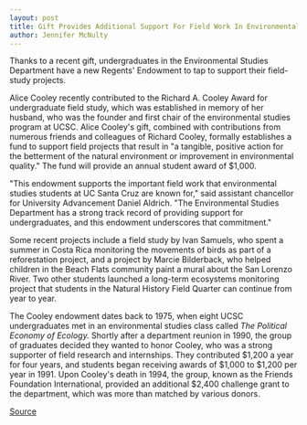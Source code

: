 ```yaml
---
layout: post
title: Gift Provides Additional Support For Field Work In Environmental Studies
author: Jennifer McNulty
---
```


Thanks to a recent gift, undergraduates in the Environmental Studies Department have a new Regents' Endowment to tap to support their field-study projects.

Alice Cooley recently contributed to the Richard A. Cooley Award for undergraduate field study, which was established in memory of her husband, who was the founder and first chair of the environmental studies program at UCSC. Alice Cooley's gift, combined with contributions from numerous friends and colleagues of Richard Cooley, formally establishes a fund to support field projects that result in "a tangible, positive action for the betterment of the natural environment or improvement in environmental quality." The fund will provide an annual student award of $1,000.

"This endowment supports the important field work that environmental studies students at UC Santa Cruz are known for," said assistant chancellor for University Advancement Daniel Aldrich. "The Environmental Studies Department has a strong track record of providing support for undergraduates, and this endowment underscores that commitment."

Some recent projects include a field study by Ivan Samuels, who spent a summer in Costa Rica monitoring the movements of birds as part of a reforestation project, and a project by Marcie Bilderback, who helped children in the Beach Flats community paint a mural about the San Lorenzo River. Two other students launched a long-term ecosystems monitoring project that students in the Natural History Field Quarter can continue from year to year.

The Cooley endowment dates back to 1975, when eight UCSC undergraduates met in an environmental studies class called _The Political Economy of Ecology._ Shortly after a department reunion in 1990, the group of graduates decided they wanted to honor Cooley, who was a strong supporter of field research and internships. They contributed $1,200 a year for four years, and students began receiving awards of $1,000 to $1,200 per year in 1991. Upon Cooley's death in 1994, the group, known as the Friends Foundation International, provided an additional $2,400 challenge grant to the department, which was more than matched by various donors.

[Source](http://www1.ucsc.edu/oncampus/currents/97-98/02-16/environment.htm "Permalink to Environmental Studies endowment: 02-16-98")
